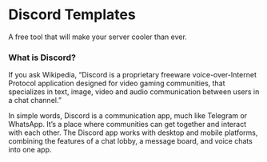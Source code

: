 # Discord Templates
A free tool that will make your server cooler than ever. 

### What is Discord?
If you ask Wikipedia, “Discord is a proprietary freeware voice-over-Internet Protocol application designed for video gaming communities, that specializes in text, image, video and audio communication between users in a chat channel.”

In simple words, Discord is a communication app, much like Telegram or WhatsApp. It’s a place where communities can get together and interact with each other. The Discord app works with desktop and mobile platforms, combining the features of a chat lobby, a message board, and voice chats into one app.
